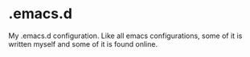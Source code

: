 # .emacs.d
My .emacs.d configuration. Like all emacs configurations, some of it is written myself and some of it is found online.
